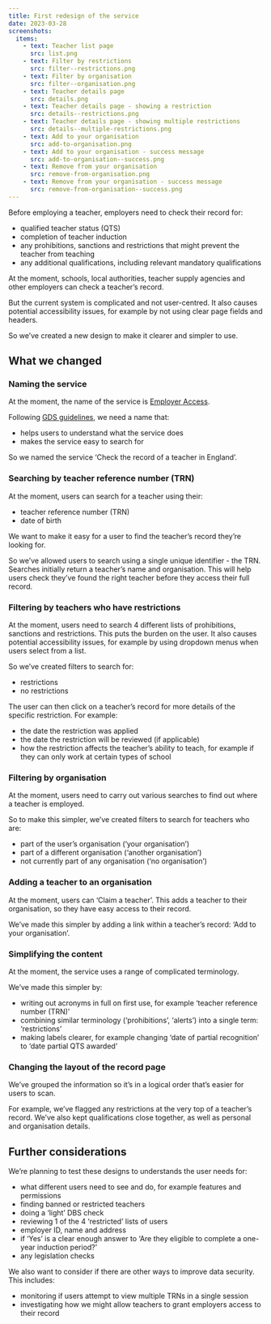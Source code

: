 ```yaml
---
title: First redesign of the service
date: 2023-03-28
screenshots:
  items:
    - text: Teacher list page
      src: list.png
    - text: Filter by restrictions
      src: filter--restrictions.png
    - text: Filter by organisation
      src: filter--organisation.png
    - text: Teacher details page
      src: details.png
    - text: Teacher details page - showing a restriction
      src: details--restrictions.png
    - text: Teacher details page - showing multiple restrictions
      src: details--multiple-restrictions.png
    - text: Add to your organisation
      src: add-to-organisation.png
    - text: Add to your organisation - success message
      src: add-to-organisation--success.png
    - text: Remove from your organisation
      src: remove-from-organisation.png
    - text: Remove from your organisation - success message
      src: remove-from-organisation--success.png
---
```


Before employing a teacher, employers need to check their record for:

- qualified teacher status (QTS)
- completion of teacher induction
- any prohibitions, sanctions and restrictions that might prevent the teacher from teaching
- any additional qualifications, including relevant mandatory qualifications

At the moment, schools, local authorities, teacher supply agencies and other employers can check a teacher’s record.

But the current system is complicated and not user-centred. It also causes potential accessibility issues, for example by not using clear page fields and headers.

So we’ve created a new design to make it clearer and simpler to use.

## What we changed

### Naming the service

At the moment, the name of the service is [Employer Access](https://teacherservices.education.gov.uk/).

Following [GDS guidelines](https://www.gov.uk/service-manual/design/naming-your-service), we need a name that:

- helps users to understand what the service does
- makes the service easy to search for

So we named the service ‘Check the record of a teacher in England’.

### Searching by teacher reference number (TRN)

At the moment, users can search for a teacher using their:

- teacher reference number (TRN)
- date of birth

We want to make it easy for a user to find the teacher’s record they’re looking for.

So we’ve allowed users to search using a single unique identifier - the TRN. Searches initially return a teacher’s name and organisation. This will help users check they’ve found the right teacher before they access their full record.

### Filtering by teachers who have restrictions

At the moment, users need to search 4 different lists of prohibitions, sanctions and restrictions. This puts the burden on the user. It also causes potential accessibility issues, for example by using dropdown menus when users select from a list.

So we’ve created filters to search for:

- restrictions
- no restrictions

The user can then click on a teacher’s record for more details of the specific restriction. For example:

- the date the restriction was applied
- the date the restriction will be reviewed (if applicable)
- how the restriction affects the teacher’s ability to teach, for example if they can only work at certain types of school

### Filtering by  organisation

At the moment, users need to carry out various searches to find out where a teacher is employed.

So to make this simpler, we’ve created filters to search for teachers who are:

- part of the user’s organisation (‘your organisation’)
- part of a different organisation (‘another organisation’)
- not currently part of any organisation (‘no organisation’)


### Adding a teacher to an organisation

At the moment, users can ‘Claim a teacher’. This adds a teacher to their organisation, so they have easy access to their record.

We’ve made this simpler by adding a link within a teacher’s record: ‘Add to your organisation’.

### Simplifying the content

At the moment, the service uses a range of complicated terminology.

We’ve made this simpler by:

- writing out acronyms in full on first use, for example ‘teacher reference number (TRN)’
- combining similar terminology (‘prohibitions’, ‘alerts’) into a single term: ‘restrictions’
- making labels clearer, for example changing ‘date of partial recognition’ to ‘date partial QTS awarded’

### Changing the layout of the record page

We’ve grouped the information so it’s in a logical order that’s easier for users to scan.

For example, we’ve flagged any restrictions at the very top of a teacher’s record. We’ve also kept qualifications close together, as well as personal and organisation details.

## Further considerations

We’re planning to test these designs to understands the user needs for:

- what different users need to see and do, for example features and permissions
- finding banned or restricted teachers
- doing a ‘light’ DBS check
- reviewing 1 of the 4 ‘restricted’ lists of users
- employer ID, name and address
- if ‘Yes’ is a clear enough answer to ‘Are they eligible to complete a one-year induction period?’
- any legislation checks

We also want to consider if there are other ways to improve data security. This includes:

- monitoring if users attempt to view multiple TRNs in a single session
- investigating how we might allow teachers to grant employers access to their record

